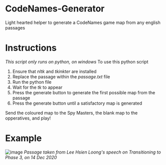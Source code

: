 # CodeNames-Generator
Light hearted helper to generate a CodeNames game map from any english passages

# Instructions 
_This script only runs on python, on windows_
To use this python script
1. Ensure that _nltk_ and _tkinkter_ are installed 
2. Replace the passage within the _passage.txt_ file
3. Run the python file 
4. Wait for the _tk_ to appear 
5. Press the generate button to generate the first possible map from the passage
6. Press the generate button until a satisfactory map is generated

Send the coloured map to the Spy Masters, the blank map to the opperatives, and play!

# Example
![image](https://user-images.githubusercontent.com/80518234/147224399-e843456b-aee3-40d4-8507-dbbc63ac9fc6.png)
_Passage taken from Lee Hsien Loong's speech on Transitioning to Phase 3, on 14 Dec 2020_
